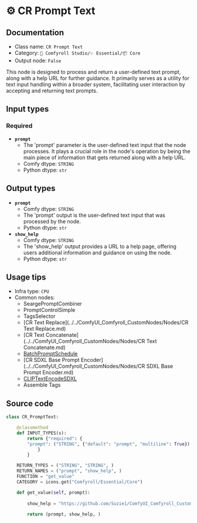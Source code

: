 # ⚙️ CR Prompt Text
## Documentation
- Class name: `CR Prompt Text`
- Category: `🧩 Comfyroll Studio/✨ Essential/📦 Core`
- Output node: `False`

This node is designed to process and return a user-defined text prompt, along with a help URL for further guidance. It primarily serves as a utility for text input handling within a broader system, facilitating user interaction by accepting and returning text prompts.
## Input types
### Required
- **`prompt`**
    - The 'prompt' parameter is the user-defined text input that the node processes. It plays a crucial role in the node's operation by being the main piece of information that gets returned along with a help URL.
    - Comfy dtype: `STRING`
    - Python dtype: `str`
## Output types
- **`prompt`**
    - Comfy dtype: `STRING`
    - The 'prompt' output is the user-defined text input that was processed by the node.
    - Python dtype: `str`
- **`show_help`**
    - Comfy dtype: `STRING`
    - The 'show_help' output provides a URL to a help page, offering users additional information and guidance on using the node.
    - Python dtype: `str`
## Usage tips
- Infra type: `CPU`
- Common nodes:
    - SeargePromptCombiner
    - PromptControlSimple
    - TagsSelector
    - [CR Text Replace](../../ComfyUI_Comfyroll_CustomNodes/Nodes/CR Text Replace.md)
    - [CR Text Concatenate](../../ComfyUI_Comfyroll_CustomNodes/Nodes/CR Text Concatenate.md)
    - [BatchPromptSchedule](../../ComfyUI_FizzNodes/Nodes/BatchPromptSchedule.md)
    - [CR SDXL Base Prompt Encoder](../../ComfyUI_Comfyroll_CustomNodes/Nodes/CR SDXL Base Prompt Encoder.md)
    - [CLIPTextEncodeSDXL](../../Comfy/Nodes/CLIPTextEncodeSDXL.md)
    - Assemble Tags



## Source code
```python
class CR_PromptText:

    @classmethod
    def INPUT_TYPES(s):
        return {"required": {
        "prompt": ("STRING", {"default": "prompt", "multiline": True})
            }
        }

    RETURN_TYPES = ("STRING", "STRING", )
    RETURN_NAMES = ("prompt", "show_help", )
    FUNCTION = "get_value"
    CATEGORY = icons.get("Comfyroll/Essential/Core")

    def get_value(self, prompt):
    
        show_help = "https://github.com/Suzie1/ComfyUI_Comfyroll_CustomNodes/wiki/Core-Nodes#cr-prompt-text"
        
        return (prompt, show_help, )

```
